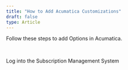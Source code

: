 ```yaml
---
title: "How to Add Acumatica Customizations"
draft: false
type: Article
---
```


Follow these steps to add Options in Acumatica.

 

Log into the Subscription Management System

